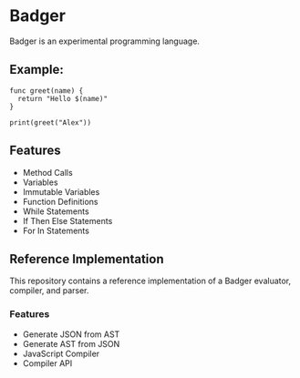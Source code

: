 # Badger

Badger is an experimental programming language.

## Example:

```badger
func greet(name) {
  return "Hello $(name)"
}
 
print(greet("Alex"))
```

## Features

- Method Calls
- Variables
- Immutable Variables
- Function Definitions
- While Statements
- If Then Else Statements
- For In Statements

## Reference Implementation

This repository contains a reference implementation of a Badger evaluator, compiler, and parser.

### Features

- Generate JSON from AST
- Generate AST from JSON
- JavaScript Compiler
- Compiler API
